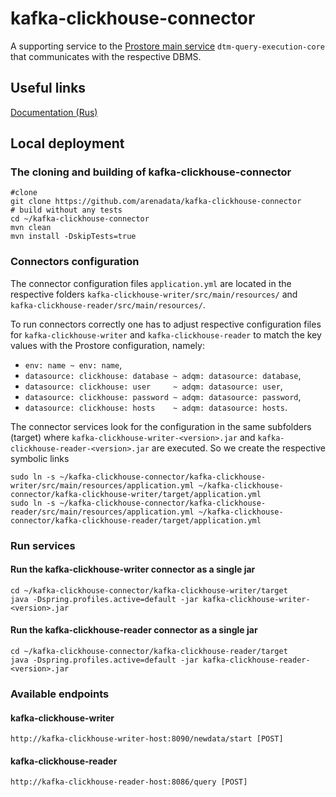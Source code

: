 # kafka-clickhouse-connector
A supporting service to the [Prostore main service](https://github.com/arenadata/prostore) `dtm-query-execution-core` that
communicates with the respective DBMS.

## Useful links
[Documentation (Rus)](https://arenadata.github.io/docs_prostore/getting_started/getting_started.html)

## Local deployment

### The cloning and building of kafka-clickhouse-connector
```shell script
#clone
git clone https://github.com/arenadata/kafka-clickhouse-connector
# build without any tests 
cd ~/kafka-clickhouse-connector
mvn clean
mvn install -DskipTests=true
```

### Connectors configuration
The connector configuration files `application.yml` are located in the respective folders
`kafka-clickhouse-writer/src/main/resources/` and `kafka-clickhouse-reader/src/main/resources/`.

To run connectors correctly one has to adjust respective configuration files for `kafka-clickhouse-writer` and `kafka-clickhouse-reader` to match the key values with the Prostore configuration, namely:
-    `env: name ~ env: name`,
-    `datasource: clickhouse: database ~ adqm: datasource: database`,
-    `datasource: clickhouse: user     ~ adqm: datasource: user`,
-    `datasource: clickhouse: password ~ adqm: datasource: password`,
-    `datasource: clickhouse: hosts    ~ adqm: datasource: hosts`.

The connector services look for the configuration in the same subfolders (target) where `kafka-clickhouse-writer-<version>.jar` and `kafka-clickhouse-reader-<version>.jar` are executed.
So we create the respective symbolic links
```shell script
sudo ln -s ~/kafka-clickhouse-connector/kafka-clickhouse-writer/src/main/resources/application.yml ~/kafka-clickhouse-connector/kafka-clickhouse-writer/target/application.yml
sudo ln -s ~/kafka-clickhouse-connector/kafka-clickhouse-reader/src/main/resources/application.yml ~/kafka-clickhouse-connector/kafka-clickhouse-reader/target/application.yml
```

### Run services
#### Run the kafka-clickhouse-writer connector as a single jar
```shell script
cd ~/kafka-clickhouse-connector/kafka-clickhouse-writer/target
java -Dspring.profiles.active=default -jar kafka-clickhouse-writer-<version>.jar
```
#### Run the kafka-clickhouse-reader connector as a single jar
```shell script
cd ~/kafka-clickhouse-connector/kafka-clickhouse-reader/target
java -Dspring.profiles.active=default -jar kafka-clickhouse-reader-<version>.jar
```

### Available endpoints
#### kafka-clickhouse-writer
```shell script
http://kafka-clickhouse-writer-host:8090/newdata/start [POST]
```

#### kafka-clickhouse-reader
```shell script
http://kafka-clickhouse-reader-host:8086/query [POST]
```
